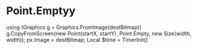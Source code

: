 # Point.Emptyy
using (Graphics g = Graphics.FromImage(destBitmap))     g.CopyFromScreen(new Point(startX, startY), Point.Empty, new Size(width, width)); px.Image = destBitmap; Local $time = TimerInit()
